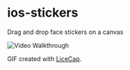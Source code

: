 # ios-stickers
Drag and drop face stickers on a canvas

<img src='CanvasDemo.gif' title='Video Walkthrough' width='' alt='Video Walkthrough' />

GIF created with [LiceCap](http://www.cockos.com/licecap/).
